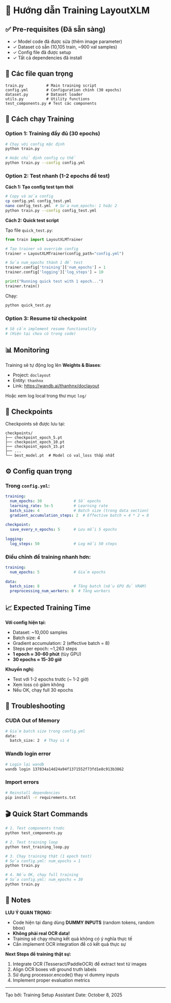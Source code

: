 # 🚀 Hướng dẫn Training LayoutXLM

## ✅ Pre-requisites (Đã sẵn sàng)

- ✓ Model code đã được sửa (thêm image parameter)
- ✓ Dataset có sẵn (10,105 train, ~900 val samples)
- ✓ Config file đã được setup
- ✓ Tất cả dependencies đã install

## 📝 Các file quan trọng

```
train.py          # Main training script
config.yml        # Configuration chính (30 epochs)
dataset.py        # Dataset loader
utils.py          # Utility functions
test_components.py # Test các components
```

## 🎯 Cách chạy Training

### Option 1: Training đầy đủ (30 epochs)

```bash
# Chạy với config mặc định
python train.py

# Hoặc chỉ định config cụ thể
python train.py --config config.yml
```

### Option 2: Test nhanh (1-2 epochs để test)

**Cách 1: Tạo config test tạm thời**

```bash
# Copy và sửa config
cp config.yml config_test.yml
nano config_test.yml  # Sửa num_epochs: 1 hoặc 2
python train.py --config config_test.yml
```

**Cách 2: Quick test script**

Tạo file `quick_test.py`:

```python
from train import LayoutXLMTrainer

# Tạo trainer và override config
trainer = LayoutXLMTrainer(config_path="config.yml")

# Sửa num_epochs thành 1 để test
trainer.config['training']['num_epochs'] = 1
trainer.config['logging']['log_steps'] = 10

print("Running quick test with 1 epoch...")
trainer.train()
```

Chạy:
```bash
python quick_test.py
```

### Option 3: Resume từ checkpoint

```bash
# Sẽ cần implement resume functionality
# (Hiện tại chưa có trong code)
```

## 📊 Monitoring

Training sẽ tự động log lên **Weights & Biases**:

- Project: `doclayout`
- Entity: `thanhnx`
- Link: https://wandb.ai/thanhnx/doclayout

Hoặc xem log local trong thư mục `log/`

## 💾 Checkpoints

Checkpoints sẽ được lưu tại:
```
checkpoints/
├── checkpoint_epoch_5.pt
├── checkpoint_epoch_10.pt
├── checkpoint_epoch_15.pt
├── ...
└── best_model.pt  # Model có val_loss thấp nhất
```

## ⚙️ Config quan trọng

### Trong `config.yml`:

```yaml
training:
  num_epochs: 30              # Số epochs
  learning_rate: 5e-5         # Learning rate
  batch_size: 4               # Batch size (trong data section)
  gradient_accumulation_steps: 2  # Effective batch = 4 * 2 = 8
  
checkpoint:
  save_every_n_epochs: 5      # Lưu mỗi 5 epochs
  
logging:
  log_steps: 50               # Log mỗi 50 steps
```

### Điều chỉnh để training nhanh hơn:

```yaml
training:
  num_epochs: 5               # Giảm epochs
  
data:
  batch_size: 8               # Tăng batch (nếu GPU đủ VRAM)
  preprocessing_num_workers: 8  # Tăng workers
```

## 📈 Expected Training Time

**Với config hiện tại:**
- Dataset: ~10,000 samples
- Batch size: 4
- Gradient accumulation: 2 (effective batch = 8)
- Steps per epoch: ~1,263 steps
- **1 epoch ≈ 30-60 phút** (tùy GPU)
- **30 epochs ≈ 15-30 giờ**

**Khuyến nghị:**
- Test với 1-2 epochs trước (~ 1-2 giờ)
- Xem loss có giảm không
- Nếu OK, chạy full 30 epochs

## 🐛 Troubleshooting

### CUDA Out of Memory
```bash
# Giảm batch size trong config.yml
data:
  batch_size: 2  # Thay vì 4
```

### Wandb login error
```bash
# Login lại wandb
wandb login 137834a14d24a94f1371552f73fd1e8c913b3862
```

### Import errors
```bash
# Reinstall dependencies
pip install -r requirements.txt
```

## 🎬 Quick Start Commands

```bash
# 1. Test components trước
python test_components.py

# 2. Test training loop
python test_training_loop.py

# 3. Chạy training thật (1 epoch test)
# Sửa config.yml: num_epochs = 1
python train.py

# 4. Nếu OK, chạy full training
# Sửa config.yml: num_epochs = 30
python train.py
```

## 📝 Notes

**LƯU Ý QUAN TRỌNG:**
- Code hiện tại đang dùng **DUMMY INPUTS** (random tokens, random bbox)
- **Không phải real OCR data!**
- Training sẽ chạy nhưng kết quả không có ý nghĩa thực tế
- Cần implement OCR integration để có kết quả thực sự

**Next Steps để training thật sự:**
1. Integrate OCR (Tesseract/PaddleOCR) để extract text từ images
2. Align OCR boxes với ground truth labels
3. Sử dụng processor.encode() thay vì dummy inputs
4. Implement proper evaluation metrics

---

Tạo bởi: Training Setup Assistant
Date: October 8, 2025
